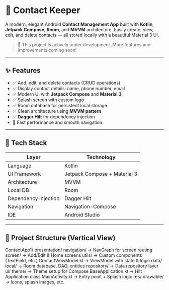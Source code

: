 # 📱 Contact Keeper

A modern, elegant Android **Contact Management App** built with **Kotlin**, **Jetpack Compose**, **Room**, and **MVVM** architecture. Easily create, view, edit, and delete contacts — all stored locally with a beautiful Material 3 UI.

> 🚧 This project is actively under development. More features and improvements coming soon!

---

## ✨ Features

- ✅ Add, edit, and delete contacts (CRUD operations)
- ✅ Display contact details: name, phone number, email
- ✅ Modern UI with **Jetpack Compose** and **Material 3**
- ✅ Splash screen with custom logo
- ✅ Room database for persistent local storage
- ✅ Clean architecture using **MVVM pattern**
- ✅ **Dagger Hilt** for dependency injection
- 🚀 Fast performance and smooth navigation

---

## 🧱 Tech Stack

| Layer               | Technology                    |
|---------------------|-------------------------------|
| Language            | Kotlin                        |
| UI Framework        | Jetpack Compose + Material 3  |
| Architecture        | MVVM                          |
| Local DB            | Room                          |
| Dependency Injection| Dagger Hilt                   |
| Navigation          | Navigation-Compose            |
| IDE                 | Android Studio                |

---

## 📁 Project Structure (Vertical View)
ContactApp1/
presentation/
navigation/ → NavGraph for screen routing
screen/ → Add/Edit & Home screens
utils/ → Custom components (TextField, etc.)
ContactViewModel.kt → ViewModel with state & logic
data/
local/ → Room database, DAO, entities
repository/ → Data repository layer
ui/
theme/ → Theme setup for Compose
BaseApplication.kt → Hilt Application class
MainActivity.kt → Entry point + Splash logic
res/
drawable/ → Icons, splash images, etc.
